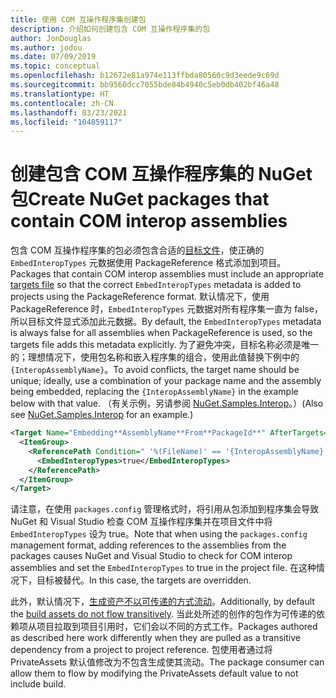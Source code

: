 ```yaml
---
title: 使用 COM 互操作程序集创建包
description: 介绍如何创建包含 COM 互操作程序集的包
author: JonDouglas
ms.author: jodou
ms.date: 07/09/2019
ms.topic: conceptual
ms.openlocfilehash: b12672e81a974e113ffbda80560c9d3eede9c69d
ms.sourcegitcommit: bb9560dcc7055bde84b4940c5eb0db402bf46a48
ms.translationtype: HT
ms.contentlocale: zh-CN
ms.lasthandoff: 03/23/2021
ms.locfileid: "104859117"
---
```

# <a name="create-nuget-packages-that-contain-com-interop-assemblies"></a><span data-ttu-id="ca945-103">创建包含 COM 互操作程序集的 NuGet 包</span><span class="sxs-lookup"><span data-stu-id="ca945-103">Create NuGet packages that contain COM interop assemblies</span></span>

<span data-ttu-id="ca945-104">包含 COM 互操作程序集的包必须包含合适的[目标文件](creating-a-package.md#include-msbuild-props-and-targets-in-a-package)，使正确的 `EmbedInteropTypes` 元数据使用 PackageReference 格式添加到项目。</span><span class="sxs-lookup"><span data-stu-id="ca945-104">Packages that contain COM interop assemblies must include an appropriate [targets file](creating-a-package.md#include-msbuild-props-and-targets-in-a-package) so that the correct `EmbedInteropTypes` metadata is added to projects using the PackageReference format.</span></span> <span data-ttu-id="ca945-105">默认情况下，使用 PackageReference 时，`EmbedInteropTypes` 元数据对所有程序集一直为 false，所以目标文件显式添加此元数据。</span><span class="sxs-lookup"><span data-stu-id="ca945-105">By default, the `EmbedInteropTypes` metadata is always false for all assemblies when PackageReference is used, so the targets file adds this metadata explicitly.</span></span> <span data-ttu-id="ca945-106">为了避免冲突，目标名称必须是唯一的；理想情况下，使用包名称和嵌入程序集的组合，使用此值替换下例中的 `{InteropAssemblyName}`。</span><span class="sxs-lookup"><span data-stu-id="ca945-106">To avoid conflicts, the target name should be unique; ideally, use a combination of your package name and the assembly being embedded, replacing the `{InteropAssemblyName}` in the example below with that value.</span></span> <span data-ttu-id="ca945-107">（有关示例，另请参阅 [NuGet.Samples.Interop](https://github.com/NuGet/Samples/tree/main/NuGet.Samples.Interop)。）</span><span class="sxs-lookup"><span data-stu-id="ca945-107">(Also see [NuGet.Samples.Interop](https://github.com/NuGet/Samples/tree/main/NuGet.Samples.Interop) for an example.)</span></span>

```xml
<Target Name="Embedding**AssemblyName**From**PackageId**" AfterTargets="ResolveReferences" BeforeTargets="FindReferenceAssembliesForReferences">
  <ItemGroup>
    <ReferencePath Condition=" '%(FileName)' == '{InteropAssemblyName}' AND '%(ReferencePath.NuGetPackageId)' == '$(MSBuildThisFileName)' ">
      <EmbedInteropTypes>true</EmbedInteropTypes>
    </ReferencePath>
  </ItemGroup>
</Target>
```

<span data-ttu-id="ca945-108">请注意，在使用 `packages.config` 管理格式时，将引用从包添加到程序集会导致 NuGet 和 Visual Studio 检查 COM 互操作程序集并在项目文件中将 `EmbedInteropTypes` 设为 true。</span><span class="sxs-lookup"><span data-stu-id="ca945-108">Note that when using the `packages.config` management format, adding references to the assemblies from the packages causes NuGet and Visual Studio to check for COM interop assemblies and set the `EmbedInteropTypes` to true in the project file.</span></span> <span data-ttu-id="ca945-109">在这种情况下，目标被替代。</span><span class="sxs-lookup"><span data-stu-id="ca945-109">In this case, the targets are overridden.</span></span>

<span data-ttu-id="ca945-110">此外，默认情况下，[生成资产不以可传递的方式流动](../consume-packages/package-references-in-project-files.md#controlling-dependency-assets)。</span><span class="sxs-lookup"><span data-stu-id="ca945-110">Additionally, by default the [build assets do not flow transitively](../consume-packages/package-references-in-project-files.md#controlling-dependency-assets).</span></span> <span data-ttu-id="ca945-111">当此处所述的创作的包作为可传递的依赖项从项目拉取到项目引用时，它们会以不同的方式工作。</span><span class="sxs-lookup"><span data-stu-id="ca945-111">Packages authored as described here work differently when they are pulled as a transitive dependency from a project to project reference.</span></span> <span data-ttu-id="ca945-112">包使用者通过将 PrivateAssets 默认值修改为不包含生成使其流动。</span><span class="sxs-lookup"><span data-stu-id="ca945-112">The package consumer can allow them to flow by modifying the PrivateAssets default value to not include build.</span></span>

<a name="creating-the-package"></a>